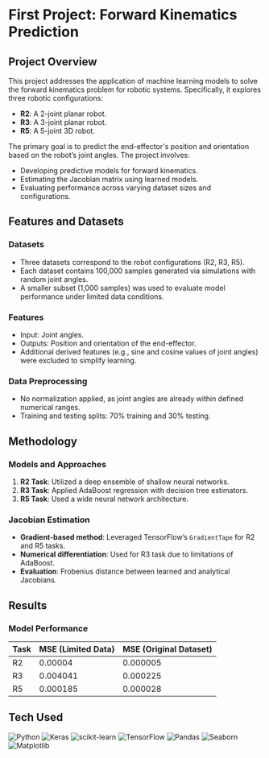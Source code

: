 
# First Project: Forward Kinematics Prediction 

## Project Overview
This project addresses the application of machine learning models to solve the forward kinematics problem for robotic systems. Specifically, it explores three robotic configurations:

- **R2**: A 2-joint planar robot.
- **R3**: A 3-joint planar robot.
- **R5**: A 5-joint 3D robot.

The primary goal is to predict the end-effector's position and orientation based on the robot’s joint angles. The project involves:
- Developing predictive models for forward kinematics.
- Estimating the Jacobian matrix using learned models.
- Evaluating performance across varying dataset sizes and configurations.


## Features and Datasets

### Datasets
- Three datasets correspond to the robot configurations (R2, R3, R5).
- Each dataset contains 100,000 samples generated via simulations with random joint angles.
- A smaller subset (1,000 samples) was used to evaluate model performance under limited data conditions.

### Features
- Input: Joint angles.
- Outputs: Position and orientation of the end-effector.
- Additional derived features (e.g., sine and cosine values of joint angles) were excluded to simplify learning.

### Data Preprocessing
- No normalization applied, as joint angles are already within defined numerical ranges.
- Training and testing splits: 70% training and 30% testing.


## Methodology

### Models and Approaches
1. **R2 Task**: Utilized a deep ensemble of shallow neural networks.
2. **R3 Task**: Applied AdaBoost regression with decision tree estimators.
3. **R5 Task**: Used a wide neural network architecture.

### Jacobian Estimation
- **Gradient-based method**: Leveraged TensorFlow’s `GradientTape` for R2 and R5 tasks.
- **Numerical differentiation**: Used for R3 task due to limitations of AdaBoost.
- **Evaluation**: Frobenius distance between learned and analytical Jacobians.


## Results

### Model Performance

| Task   | MSE (Limited Data) | MSE (Original Dataset) |
|--------|----------------------|------------------------|
| R2     | 0.00004             | 0.000005              |
| R3     | 0.004041            | 0.000225              |
| R5     | 0.000185            | 0.000028              |


## Tech Used
 ![Python](https://img.shields.io/badge/python-3670A0?style=for-the-badge&logo=python&logoColor=ffdd54)  ![Keras](https://img.shields.io/badge/Keras-%23D00000.svg?style=for-the-badge&logo=Keras&logoColor=white) ![scikit-learn](https://img.shields.io/badge/scikit--learn-%23F7931E.svg?style=for-the-badge&logo=scikit-learn&logoColor=white) ![TensorFlow](https://img.shields.io/badge/TensorFlow-%23FF6F00.svg?style=for-the-badge&logo=TensorFlow&logoColor=white)
![Pandas](https://img.shields.io/badge/pandas-%23150458.svg?style=for-the-badge&logo=pandas&logoColor=white)
 ![Seaborn](https://img.shields.io/badge/Seaborn-%2300B4D8.svg?style=for-the-badge&logo=seaborn&logoColor=white) ![Matplotlib](https://img.shields.io/badge/Matplotlib-%23ffffff.svg?style=for-the-badge&logo=Matplotlib&logoColor=black) 
